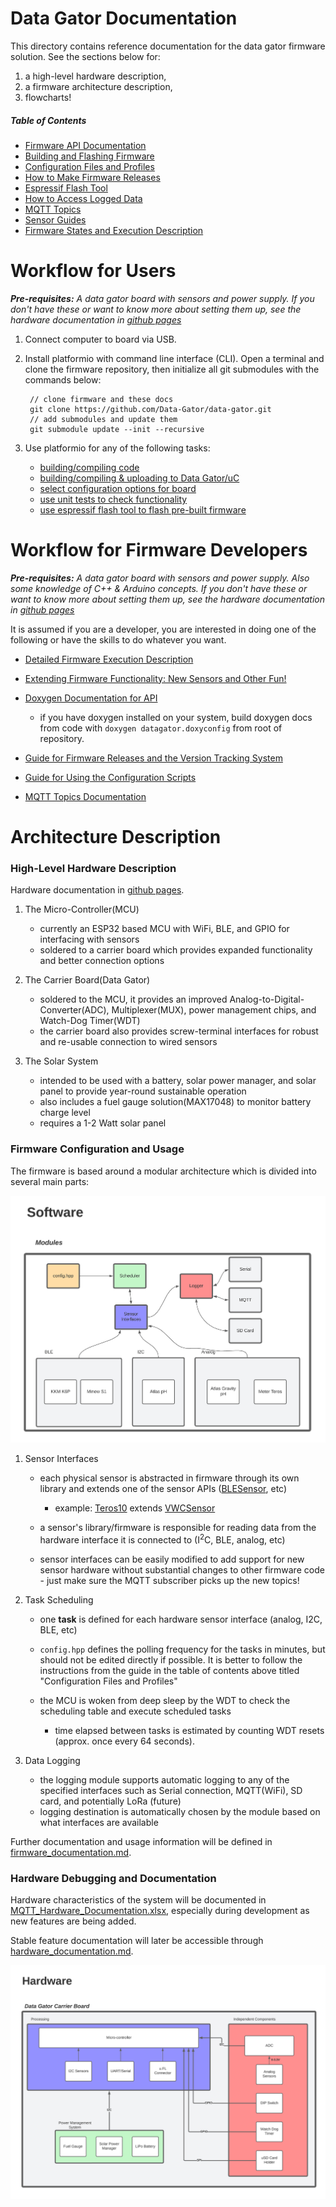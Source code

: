 # Data Gator Documentation
This directory contains reference documentation for the data gator firmware solution. See the sections below for:

1. a high-level hardware description,
2. a firmware architecture description,
3. flowcharts!

##### Table of Contents

- [Firmware API Documentation](https://data-gator.github.io/doxygen_firmware_docs/index.html)
- [Building and Flashing Firmware](How_to_Flash_Firmware.md)
- [Configuration Files and Profiles](Configuration_Files_and_Creating_Profiles.md)
- [How to Make Firmware Releases](./how_to_make_releases.md)
- [Espressif Flash Tool](Espressif_Flash_Download_Tool.md)
- [How to Access Logged Data](How_To_Access_Logged_Data.md)
- [MQTT Topics](MQTT_Topics.md)
- [Sensor Guides](sensors_and_wiring/README.md)
- [Firmware States and Execution Description](firmware_documentation.md)

# Workflow for Users

_**Pre-requisites:** A data gator board with sensors and power supply. If you don't have these or want to know more about setting them up, see the hardware documentation in [github pages](https://data-gator.github.io/Hardware)_

1. Connect computer to board via USB. 
2. Install platformio with command line interface (CLI). Open a terminal and clone the firmware repository, then initialize all git submodules with the commands below:

        // clone firmware and these docs
        git clone https://github.com/Data-Gator/data-gator.git
        // add submodules and update them
        git submodule update --init --recursive

3. Use platformio for any of the following tasks:

    * [building/compiling code](How_to_Flash_Firmware.md) 
    * [building/compiling & uploading to Data Gator/uC](How_to_Flash_Firmware.md)
    * [select configuration options for board](Configuration_Files_and_Creating_Profiles.md)
    * [use unit tests to check functionality]()
    * [use espressif flash tool to flash pre-built firmware](Espressif_Flash_Download_Tool.md)

# Workflow for Firmware Developers

_**Pre-requisites:** A data gator board with sensors and power supply. Also some knowledge of C++ & Arduino concepts. If you don't have these or want to know more about setting them up, see the hardware documentation in [github pages](https://data-gator.github.io/Hardware)_

It is assumed if you are a developer, you are interested in doing one of the following or have the skills to do whatever you want.

* [Detailed Firmware Execution Description](firmware_documentation.md)
* [Extending Firmware Functionality: New Sensors and Other Fun!](extending_firmware_functionality.md)
* [Doxygen Documentation for API](https://data-gator.github.io/doxygen_firmware_docs/index.html)

    * if you have doxygen installed on your system, build doxygen docs from code with `doxygen datagator.doxyconfig` from root of repository.

* [Guide for Firmware Releases and the Version Tracking System](how_to_make_releases.md)
* [Guide for Using the Configuration Scripts](Configuration_Files_and_Creating_Profiles.md)
* [MQTT Topics Documentation](MQTT_Topics.md)

# Architecture Description

### High-Level Hardware Description
Hardware documentation in [github pages](https://data-gator.github.io/Hardware).

1. The Micro-Controller(MCU)
    * currently an ESP32 based MCU with WiFi, BLE, and GPIO for interfacing with sensors
    * soldered to a carrier board which provides expanded functionality and better connection options 

2. The Carrier Board(Data Gator)
    * soldered to the MCU, it provides an improved Analog-to-Digital-Converter(ADC), Multiplexer(MUX), power management chips, and Watch-Dog Timer(WDT)
    * the carrier board also provides screw-terminal interfaces for robust and re-usable connection to wired sensors 

3. The Solar System
    * intended to be used with a battery, solar power manager, and solar panel to provide year-round sustainable operation
    * also includes a fuel gauge solution(MAX17048) to monitor battery charge level
    * requires a 1-2 Watt solar panel

### Firmware Configuration and Usage
The firmware is based around a modular architecture which is divided into several main parts:

![png](images/firmware_chart.png)

1. Sensor Interfaces
    * each physical sensor is abstracted in firmware through its own library and extends one of the sensor APIs ([BLESensor](https://data-gator.github.io/doxygen_firmware_docs/classBLESensor.html), etc)

        * example: [Teros10](https://data-gator.github.io/doxygen_firmware_docs/classTeros10.html) extends [VWCSensor](https://data-gator.github.io/doxygen_firmware_docs/classVWCSensor.html)

    * a sensor's library/firmware is responsible for reading data from the hardware interface it is connected to (I<sup>2</sup>C, BLE, analog, etc)
    * sensor interfaces can be easily modified to add support for new sensor hardware without substantial changes to other firmware code - just make sure the MQTT subscriber picks up the new topics! 

2. Task Scheduling
    * one **task** is defined for each hardware sensor interface (analog, I2C, BLE, etc)
    * `config.hpp` defines the polling frequency for the tasks in minutes, but should not be edited directly if possible. It is better to follow the instructions from the guide in the table of contents above titled "Configuration Files and Profiles"
    * the MCU is woken from deep sleep by the WDT to check the scheduling table and execute scheduled tasks

        * time elapsed between tasks is estimated by counting WDT resets (approx. once every 64 seconds).

3. Data Logging
    * the logging module supports automatic logging to any of the specified interfaces such as Serial connection, MQTT(WiFi), SD card, and potentially LoRa (future)
    * logging destination is automatically chosen by the module based on what interfaces are available

Further documentation and usage information will be defined in [firmware_documentation.md](firmware_documentation.md). 


### Hardware Debugging and Documentation
Hardware characteristics of the system will be documented in [MQTT_Hardware_Documentation.xlsx](MQTT_Hardware_Documentation.xlsx), especially during development as new features are being added.

Stable feature documentation will later be accessible through [hardware_documentation.md](hardware_documentation.md).

![png](images/hardware_flow_chart.png)


